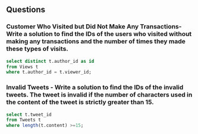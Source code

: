## Questions
### Customer Who Visited but Did Not Make Any Transactions- Write a solution to find the IDs of the users who visited without making any transactions and the number of times they made these types of visits.
```SQL
select distinct t.author_id as id
from Views t
where t.author_id = t.viewer_id;
```
### Invalid Tweets - Write a solution to find the IDs of the invalid tweets. The tweet is invalid if the number of characters used in the content of the tweet is strictly greater than 15.

```SQL
select t.tweet_id
from Tweets t
where length(t.content) >=15;
```
